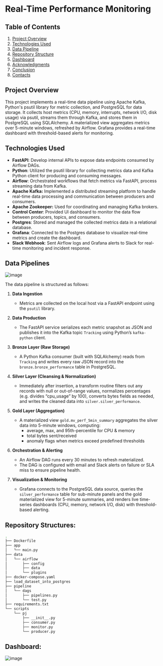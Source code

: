 # Real-Time Performance Monitoring

## Table of Contents
1. [Project Overview](#project-overview)
3. [Technologies Used](#technologies-used)
4. [Data Pipeline](#data-pipeline)
5. [Repository Structure](#repository-structure)
6. [Dashboard](#dashboard)
7. [Acknowledgments](#acknowledgments)
8. [Conclusion](#conclusion)
9. [Contacts](#contacts)

## Project Overview  
This project implements a real-time data pipeline using Apache Kafka, Python's psutil library for metric collection, and PostgreSQL for data storage. It collects host metrics (CPU, memory, interrupts, network I/O, disk usage) via psutil, streams them through Kafka, and stores them in PostgreSQL using SQLAlchemy. A materialized view aggregates metrics over 5-minute windows, refreshed by Airflow. Grafana provides a real-time dashboard with threshold-based alerts for monitoring.

## Technologies Used
- **FastAPI**: Develop internal APIs to expose data endpoints consumed by Airflow DAGs.  
- **Python**: Utilized the psutil library for collecting metrics data and Kafka Python client for producing and consuming messages.  
- **Airflow**: Orchestrated workflows that fetch metrics via FastAPI, process streaming data from Kafka.  
- **Apache Kafka:** Implemented a distributed streaming platform to handle real-time data processing and communication between producers and consumers.  
- **Apache Zookeeper:** Used for coordinating and managing Kafka brokers.  
- **Control Center**: Provided UI dashboard to monitor the data flow between producers, topics, and consumers.  
- **Postgres**: Stored and managed the collected metrics data in a relational database.  
- **Grafana**: Connected to the Postgres database to visualize real-time metrics and create the dashboard.  
- **Slack Webhook**: Sent Airflow logs and Grafana alerts to Slack for real-time monitoring and incident response.

## Data Pipelines    
![image](https://github.com/user-attachments/assets/ed001f5b-0b9b-4fa8-b78a-93f0c3979d89)

The data pipeline is structured as follows:  
1. **Data Ingestion**  
   - Metrics are collected on the local host via a FastAPI endpoint using the `psutil` library.  

2. **Data Production**  
   - The FastAPI service serializes each metric snapshot as JSON and publishes it into the Kafka topic `Tracking` using Python’s `kafka-python` client.  

3. **Bronze Layer (Raw Storage)**  
   - A Python Kafka consumer (built with SQLAlchemy) reads from `Tracking` and writes every raw JSON record into the `bronze.bronze_performance` table in PostgreSQL.  

4. **Silver Layer (Cleansing & Normalization)**  
   - Immediately after insertion, a transform routine filters out any records with null or out-of-range values, normalizes percentages (e.g. divides “cpu_usage” by 100), converts bytes fields as needed, and writes the cleaned data into `silver.silver_performance`.  

5. **Gold Layer (Aggregation)**  
   - A materialized view `gold.mv_perf_5min_summary` aggregates the silver data into 5-minute windows, computing:  
     - average, max, and 95th-percentile for CPU & memory  
     - total bytes sent/received  
     - anomaly flags when metrics exceed predefined thresholds  

6. **Orchestration & Alerting**  
   - An Airflow DAG runs every 30 minutes to refresh materialized.  
   - The DAG is configured with email and Slack alerts on failure or SLA miss to ensure pipeline health.  

7. **Visualization & Monitoring**  
   - Grafana connects to the PostgreSQL data source, queries the `silver_performance` table for sub-minute panels and the gold materialized view for 5-minute summaries, and renders live time-series dashboards (CPU, memory, network I/O, disk) with threshold-based alerting.  

## Repository Structures:  
``` bash
.
├── Dockerfile
├── app
│   └── main.py
├── data
│   └── airflow
│       ├── config
│       ├── data
│       └── plugins
├── docker-compose.yaml
├── load_dataset_into_postgres
├── pipeline
│   └── dags
│       ├── pipelines.py
│       └── test.py
├── requirements.txt
└── scripts
    └── pj
        ├── __init__.py
        ├── consumer.py
        ├── monitor.py
        └── producer.py
```

## Dashboard: 
![image](https://github.com/user-attachments/assets/3afdf07f-aa99-48d6-9b28-516d81eed06a)



